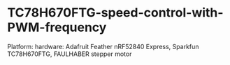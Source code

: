 # TC78H670FTG-speed-control-with-PWM-frequency
Platform:
hardware: Adafruit Feather nRF52840 Express, Sparkfun TC78H670FTG, FAULHABER stepper motor
